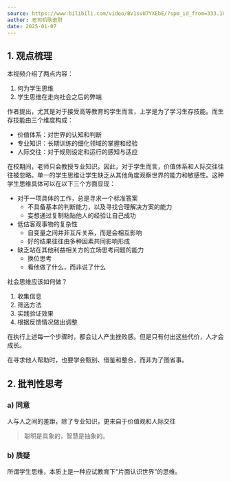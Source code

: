 ```yaml
---
source: https://www.bilibili.com/video/BV1svU7YXEbE/?spm_id_from=333.1007.tianma.2-2-4.click&vd_source=bfb2e50dad8e670124c382656b85473e
author: 老司机耿进财
date: 2025-01-07
---
```


## 1. 观点梳理

本视频介绍了两点内容：

1. 何为学生思维
2. 学生思维在走向社会之后的弊端

作者提出，尤其是对于接受高等教育的学生而言，上学是为了学习生存技能。而生存技能由三个维度构成：

- 价值体系：对世界的认知和判断
- 专业知识：长期训练的细化领域的掌握和经验
- 人际交往：对于规则设定和运行的感知与适应

在校期间，老师只会教授专业知识。因此，对于学生而言，价值体系和人际交往往往被忽略。单一的学生思维让学生缺乏从其他角度观察世界的能力和敏感性。这种学生思维具体可以在以下三个方面显现：

- 对于一项具体的工作，总是寻求一个标准答案
  - 不具备基本的判断能力，以及寻找合理解决方案的能力
  - 妄想通过复制粘贴他人的经验让自己成功
- 低估客观事物的复杂性
  - 自变量之间并非互斥关系，而是会相互影响
  - 好的结果往往由多种因素共同影响形成
- 缺乏站在其他利益相关方的立场思考问题的能力
  - 换位思考
  - 看他做了什么，而非说了什么

社会思维应该如何做？

1. 收集信息
2. 筛选方法
3. 实践验证效果
3. 根据反馈情况做出调整

在执行上述每一个步骤时，都会让人产生挫败感。但是只有付出这些代价，人才会成长。

在寻求他人帮助时，也要学会甄别、借鉴和整合，而非为了图省事。

## 2. 批判性思考

### a) 同意

人与人之间的差距，除了专业知识，更来自于价值观和人际交往

>聪明是具象的，智慧是抽象的。

### b) 质疑

所谓学生思维，本质上是一种应试教育下“片面认识世界”的思维。